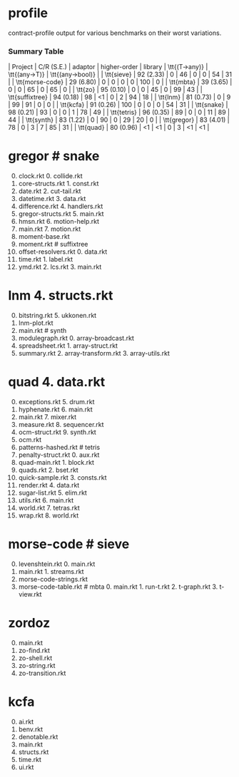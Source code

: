 profile
=======

contract-profile output for various benchmarks on their worst variations.


### Summary Table

| Project         | C/R (S.E.) | adaptor | higher-order | library | \tt{(T->any)} | \tt{(any->T)} | \tt{(any->bool)} |
| \tt{sieve}      | 92 (2.33)  |       0 |           46 |       0 |             0 |            54 |               31 |
| \tt{morse-code} | 29 (6.80)  |       0 |            0 |       0 |             0 |           100 |                0 |
| \tt{mbta}       | 39 (3.65)  |       0 |            0 |      65 |             0 |            65 |                0 |
| \tt{zo}         | 95 (0.10)  |       0 |            0 |      45 |             0 |            99 |               43 |
| \tt{suffixtree} | 94 (0.18)  |      98 |           <1 |       0 |             2 |            94 |               18 |
| \\tt{lnm}       | 81 (0.73)  |       0 |            9 |      99 |            91 |             0 |                0 |
| \tt{kcfa}       | 91 (0.26)  |     100 |            0 |       0 |             0 |            54 |               31 |
| \tt{snake}      | 98 (0.21)  |      93 |            0 |       0 |             1 |            78 |               49 |
| \tt{tetris}     | 96 (0.35)  |      89 |            0 |       0 |            11 |            89 |               44 |
| \tt{synth}      | 83 (1.22)  |       0 |           90 |       0 |            29 |            20 |                0 |
| \tt{gregor}     | 83 (4.01)  |      78 |            0 |       3 |             7 |            85 |               31 |
| \tt{quad}       | 80 (0.96)  |      <1 |           <1 |       0 |             3 |            <1 |               <1 |


# gregor                                  # snake
  0. clock.rkt                              0. collide.rkt
  1. core-structs.rkt                       1. const.rkt
  2. date.rkt                               2. cut-tail.rkt
  3. datetime.rkt                           3. data.rkt
  4. difference.rkt                         4. handlers.rkt
  5. gregor-structs.rkt                     5. main.rkt
  6. hmsn.rkt                               6. motion-help.rkt
  7. main.rkt                               7. motion.rkt
  8. moment-base.rkt
  9. moment.rkt                           # suffixtree
  10. offset-resolvers.rkt                  0. data.rkt
  11. time.rkt                              1. label.rkt
  12. ymd.rkt                               2. lcs.rkt
                                            3. main.rkt
# lnm                                       4. structs.rkt
  0. bitstring.rkt                          5. ukkonen.rkt
  1. lnm-plot.rkt
  2. main.rkt                             # synth
  3. modulegraph.rkt                        0. array-broadcast.rkt
  4. spreadsheet.rkt                        1. array-struct.rkt
  5. summary.rkt                            2. array-transform.rkt
                                            3. array-utils.rkt
# quad                                      4. data.rkt
  0. exceptions.rkt                         5. drum.rkt
  1. hyphenate.rkt                          6. main.rkt
  2. main.rkt                               7. mixer.rkt
  3. measure.rkt                            8. sequencer.rkt
  4. ocm-struct.rkt                         9. synth.rkt
  5. ocm.rkt
  6. patterns-hashed.rkt                  # tetris
  7. penalty-struct.rkt                     0. aux.rkt
  8. quad-main.rkt                          1. block.rkt
  9. quads.rkt                              2. bset.rkt
  10. quick-sample.rkt                      3. consts.rkt
  11. render.rkt                            4. data.rkt
  12. sugar-list.rkt                        5. elim.rkt
  13. utils.rkt                             6. main.rkt
  14. world.rkt                             7. tetras.rkt
  15. wrap.rkt                              8. world.rkt

# morse-code                              # sieve
  0. levenshtein.rkt                        0. main.rkt
  1. main.rkt                               1. streams.rkt
  2. morse-code-strings.rkt
  3. morse-code-table.rkt                 # mbta
                                            0. main.rkt
                                            1. run-t.rkt
                                            2. t-graph.rkt
                                            3. t-view.rkt
# zordoz
  0. main.rkt
  1. zo-find.rkt
  2. zo-shell.rkt
  3. zo-string.rkt
  4. zo-transition.rkt

# kcfa
  0. ai.rkt
  1. benv.rkt
  2. denotable.rkt
  3. main.rkt
  4. structs.rkt
  5. time.rkt
  6. ui.rkt

